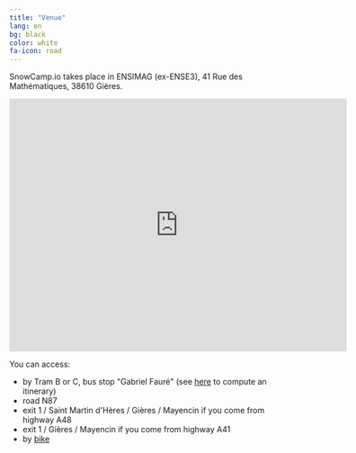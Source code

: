```yaml
---
title: "Venue"
lang: en
bg: black
color: white
fa-icon: road
---
```


SnowCamp.io takes place in ENSIMAG (ex-ENSE3), 41 Rue des Mathématiques, 38610 Gières.

<p><iframe src="https://www.google.com/maps/embed?pb=!1m18!1m12!1m3!1d5623.435886999922!2d5.761844833213414!3d45.19280557909882!2m3!1f0!2f0!3f0!3m2!1i1024!2i768!4f13.1!3m3!1m2!1s0x0%3A0x0!2zNDXCsDExJzM0LjEiTiA1wrA0NSc1OC40IkU!5e0!3m2!1sen!2sfr!4v1449853214888" width="600" height="450" frameborder="0" style="border:0" allowfullscreen></iframe></p>

You can access:

- by Tram B or C, bus stop "Gabriel Fauré" (see [here](http://www.tag.fr/87-itineraire.htm) to compute an itinerary)
- road N87
- exit 1 / Saint Martin d'Hères / Gières / Mayencin if you come from highway A48
- exit 1 / Gières / Mayencin if you come from highway A41
- by [bike](http://www.metromobilite.fr/velo.html)

